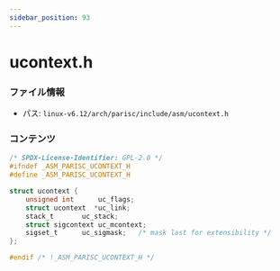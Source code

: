 ```yaml
---
sidebar_position: 93
---
```

# ucontext.h

### ファイル情報

- パス: `linux-v6.12/arch/parisc/include/asm/ucontext.h`

### コンテンツ

```h
/* SPDX-License-Identifier: GPL-2.0 */
#ifndef _ASM_PARISC_UCONTEXT_H
#define _ASM_PARISC_UCONTEXT_H

struct ucontext {
	unsigned int	  uc_flags;
	struct ucontext  *uc_link;
	stack_t		  uc_stack;
	struct sigcontext uc_mcontext;
	sigset_t	  uc_sigmask;	/* mask last for extensibility */
};

#endif /* !_ASM_PARISC_UCONTEXT_H */

```
